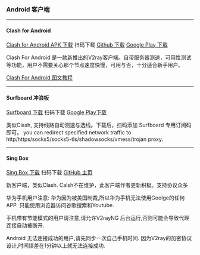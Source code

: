 ### Android 客户端

------

#### Clash for Android

[Clash for Android APK 下载](https://down.igginstall.xyz/gg_apk/clash_2414.apk) 扫码下载 [Github 下载](https://github.com/Kr328/ClashForAndroid/releases) [Google Play 下载](https://play.google.com/store/apps/details?id=com.github.kr328.clash)

Clash For Android 是一款新推出的V2ray客户端。自带服务器测速，可用性测试等功能，用户不需要关心那个节点速度快慢，可用与否，十分适合新手用户。

[ Clash For Android 图文教程](https://igghelper.com/helper/?p=195)

------

#### Surfboard 冲浪板

[Surfboard 下载](https://apkpure.net/surfboard/com.getsurfboard) 扫码下载 [Google Play下载](https://play.google.com/store/apps/details?id=com.getsurfboard)



类似Clash, 支持线路自动测速与选线。下载后，扫码添加 Surfboard 专用订阅码即可。 you can redirect specified network traffic to http/https/socks5/socks5-tls/shadowsocks/vmess/trojan proxy.

------

#### Sing Box

[Sing Box 下载](https://github.com/SagerNet/sing-box/releases) 扫码下载 [GitHub 主页](https://github.com/SagerNet/sing-box/releases)



新客户端，类似Clash. Calsh不在维护，此客户端作者更新积极。支持协议众多

华为手机用户注意: 华为因为被美国制裁,所以华为手机无法使用Goolge的任何APP. 只能使用浏览器访问谷歌搜索和Youtube.

手机带有节能模式的用户请注意,请允许V2rayNG 后台运行,否则可能会导致代理连接自动被断开.

Android 无法连接成功的用户,请先同步一次自己手机时间. 因为V2ray的加密协议设计,时间误差在1分钟以上就无法连接成功.